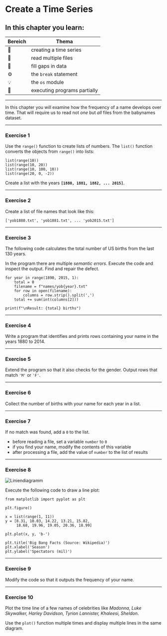 
# Create a Time Series

## In this chapter you learn:

| Bereich | Thema |
|---------|-------|
| 💼 | creating a time series |
| 🔀 | read multiple files |
| 🔀 | fill gaps in data |
| ⚙ | the `break` statement |
| 💡 | the `os` module |
| 🐞 | executing programs partially |

----

In this chapter you will examine how the frequency of a name develops over time.
That will require us to read not *one* but *all* files from the babynames dataset.

----

### Exercise 1

Use the `range()` function to create lists of numbers.
The `list()` function converts the objects from `range()` into lists:

    list(range(10))
    list(range(10, 20))
    list(range(10, 100, 10))
    list(range(20, 0, -2))

Create a list with the years **`[1880, 1881, 1882, ... 2015]`**.

----

### Exercise 2

Create a list of file names that look like this:

    ['yob1880.txt', 'yob1881.txt', ... 'yob2015.txt']

----

### Exercise 3

The following code calculates the total number of US births from the last 130 years.

In the program there are multiple *semantic errors*.
Execute the code and inspect the output.
Find and repair the defect.

    for year in range(1890, 2015, 1):
        total = 0
        filename = f"names/yob{year}.txt"
        for row in open(filename):
            columns = row.strip().split(',')
        total += sum(int(columns[2]))

    print(f"\nResult: {total} births")

----

### Exercise 4

Write a program that identifies and prints rows containing your name in the years 1880 to 2014.

----

### Exercise 5

Extend the program so that it also checks for the gender.
Output rows that match `'M'` or `'F'`.

----

### Exercise 6

Collect the number of births with your name for each year in a list.

----

### Exercise 7

If no match was found, add a `0` to the list.

* before reading a file, set a variable `number` to `0`
* if you find your name, modify the contents of this variable
* after processing a file, add the value of `number` to the list of results

----

### Exercise 8

![Liniendiagramm](../images/big_bang_facts.png)

Execute the following code to draw a line plot:

    from matplotlib import pyplot as plt

    plt.figure()

    x = list(range(1, 11))
    y = [8.31, 10.03, 14.22, 13.21, 15.82,
         18.68, 19.96, 19.05, 20.36, 18.99]

    plt.plot(x, y, 'b-')

    plt.title('Big Bang Facts (Source: Wikipedia)')
    plt.xlabel('Season')
    plt.ylabel('Spectators (mil)')

----

### Exercise 9

Modify the code so that it outputs the frequency of your name.

----

### Exercise 10

Plot the time line of a few names of celebrities like *Madonna, Luke Skywalker, Harley Davidson, Tyrion Lannister, Khaleesi, Sheldon*.

Use the `plot()` function multiple times and display multiple lines in the same diagram.
